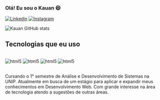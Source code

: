 
### Olá! Eu sou o Kauan 😄

[![Linkedin](https://img.shields.io/badge/LinkedIn-0077B5?style=for-the-badge&logo=linkedin&logoColor=white)](www.linkedin.com/in/kauan-de-souza-almeida-43b26628a)
[![Instagram](https://img.shields.io/badge/Instagram-E4405F?style=for-the-badge&logo=instagram&logoColor=white)](https://www.instagram.com/s_kauan777/)


![Kauan GitHub stats](https://github-readme-stats.vercel.app/api?username=Kauan341&show_icons=true&theme=radical)


## Tecnologias que eu uso


<div style="display: inline_block"><br/>
    <img aling="center" alt="html5" src="https://img.shields.io/badge/HTML5-E34F26?style=for-the-badge&logo=html5&logoColor=white" />
    <img aling="center" alt="html5" src="https://img.shields.io/badge/CSS3-1572B6?style=for-the-badge&logo=css3&logoColor=white" />
    <img aling="center" alt="html5" src="https://img.shields.io/badge/JavaScript-F7DF1E?style=for-the-badge&logo=javascript&logoColor=black" />
    <img aling="center" alt="html5" src="https://img.shields.io/badge/C-00599C?style=for-the-badge&logo=c&logoColor=white" />
</div><br/>

Cursando o 1° semestre de Análise e Desenvolvimento de Sistemas na UNIP. Atualmente em busca de um estágio para aplicar e expandir meus conhecimentos em Desenvolvimento Web. Com grande interesse na área de tecnologia atendo a sugestões de outras áreas.
